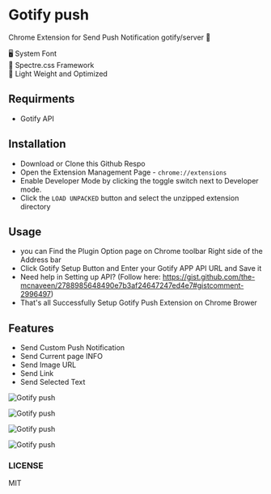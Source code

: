 # Gotify push

Chrome Extension for Send Push Notification gotify/server 🔔

🖥 System Font  
💅 Spectre.css Framework  
💯 Light Weight and Optimized  

## Requirments

- Gotify API

## Installation

- Download or Clone this Github Respo
- Open the Extension Management Page - `chrome://extensions`
- Enable Developer Mode by clicking the toggle switch next to Developer mode.
- Click the `LOAD UNPACKED` button and select the unzipped extension directory

## Usage

- you can Find the Plugin Option page on Chrome toolbar Right side of the Address bar
- Click Gotify Setup Button and Enter your Gotify APP API URL and Save it 
- Need help in Setting up API? (Follow here: https://gist.github.com/the-mcnaveen/2788985648490e7b3af24647247ed4e7#gistcomment-2996497)
- That's all Successfully Setup Gotify Push Extension on Chrome Brower

## Features

- Send Custom Push Notification
- Send Current page INFO
- Send Image URL
- Send Link
- Send Selected Text

![Gotify push](https://raw.githubusercontent.com/mskian/gotify-push/master/screenshot/Screenshot1.png)  

![Gotify push](https://raw.githubusercontent.com/mskian/gotify-push/master/screenshot/Screenshot2.png)  

![Gotify push](https://raw.githubusercontent.com/mskian/gotify-push/master/screenshot/Screenshot3.png)  

![Gotify push](https://raw.githubusercontent.com/mskian/gotify-push/master/screenshot/Screenshot4.png)  

### LICENSE

MIT
